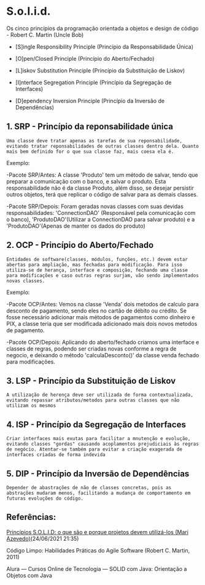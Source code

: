 # S.o.l.i.d.

Os cinco princípios da programação orientada a objetos e design de código - Robert C. Martin (Uncle Bob)

* [S]ingle Responsibility Principle (Princípio da Responsabilidade Única)

* [O]pen/Closed Principle (Princípio do Aberto/Fechado)

* [L]iskov Substitution Principle (Princípio da Substituição de Liskov)

* [I]nterface Segregation Principle (Princípio da Segregação de Interfaces)

* [D]ependency Inversion Principle (Princípio da Inversão de Dependências)

## 1. SRP - Princípio da reponsabilidade única

```Uma classe deve tratar apenas as tarefas de sua reponsabilidade, evitando tratar reponsabilidades de outras classes dentro dela. Quanto mais bem definido for o que sua classe faz, mais coesa ela é.```

Exemplo:

-Pacote SRP/Antes: A classe 'Produto' tem um método de salvar, tendo que preparar a comunicação com o banco, e salvar o produto. Esta responsabilidade não é da classe Produto, além disso, se desejar persistir outros objetos, terá que replicar o código de salvar para as demais classes.

-Pacote SRP/Depois: Foram geradas novas classes com suas devidas responsabilidades: 'ConnectionDAO' (Responsável pela comunicação com o banco), 'ProdutoDAO'(Utilizar a ConnectionDAO para salvar produto) e a 'ProdutoDAO'(Apenas de manter os dados do produto)

## 2. OCP - Princípio do Aberto/Fechado

```Entidades de software(classes, módulos, funções, etc.) devem estar abertas para ampliação, mas fechadas para modificação. Para isso utiliza-se de herança, interface e composição, fechando uma classe para modificações e caso outras regras surjam, vão sendo implementados novas classes.```

Exemplo: 

-Pacote OCP/Antes: Vemos na classe 'Venda' dois metodos de calculo para desconto de pagamento, sendo eles no cartão de débito ou crédito. Se fosse necessário adicionar mais métodos de pagamentos como dinheiro e PIX, a classe teria que ser modificada adicionado mais dois novos metodos de pagamento. 

-Pacote OCP/Depois: Aplicando do aberto/fechado criamos uma interface e classes de regras, podendo ser criadas novas conforme a regra de negocio, e deixando o método 'calculaDesconto()' da classe venda fechado para modificações.

## 3. LSP - Princípio da Substituição de Liskov

```A utilização de herença deve ser utilizada de forma contextualizada, evitando repassar atributos/metodos para outras classes que não utilizam os mesmos```

## 4. ISP - Princípio da Segregação de Interfaces

```Criar interfaces mais exutas para facilitar a mnutenção e evolução, evitando classes "gordas" causando acoplamentos prejudiciais às regras de negócio. Atentar-se também para evitar a criação exagerada de interfaces criadas de forma indevida```

## 5. DIP - Princípio da Inversão de Dependências

```Depender de abastrações de não de classes concretas, pois as abstrações mudaram menos, facilitando a mudança de comportamento em futuras evoluções do código.```

## Referências: 

[Princípios S.O.L.I.D: o que são e porque projetos devem utilizá-los (Mari Azevedo)](https://mari-azevedo.medium.com/princ%C3%ADpios-s-o-l-i-d-o-que-s%C3%A3o-e-porque-projetos-devem-utiliz%C3%A1-los-bf496b82b299)(24/06/2021 21:35)

Código Limpo: Habilidades Práticas do Agile Software (Robert C. Martin, 2011)

Alura — Cursos Online de Tecnologia — SOLID com Java: Orientação a Objetos com Java
